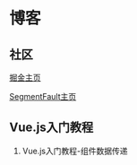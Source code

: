 # 博客

## 社区 

[掘金主页](https://juejin.im/user/5b0f35a66fb9a00a1b5cefe9)

[SegmentFault主页](https://segmentfault.com/u/webing123)

## Vue.js入门教程

1. Vue.js入门教程-组件数据传递
